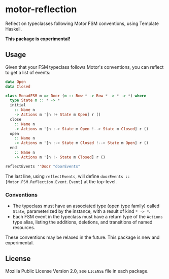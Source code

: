 # motor-reflection

Reflect on typeclasses following Motor FSM conventions, using Template
Haskell.

**This package is experimental!**

## Usage

Given that your FSM typeclass follows Motor's conventions, you can
reflect to get a list of events:

``` haskell
data Open
data Closed

class MonadFSM m => Door (m :: Row * -> Row * -> * -> *) where
  type State m :: * -> *
  initial
    :: Name n
    -> Actions m '[n !+ State m Open] r ()
  close
    :: Name n
    -> Actions m '[n :-> State m Open !--> State m Closed] r ()
  open
    :: Name n
    -> Actions m '[n :-> State m Closed !--> State m Open] r ()
  end
    :: Name n
    -> Actions m '[n !- State m Closed] r ()

reflectEvents ''Door "doorEvents"
```

The last line, using `reflectEvents`, will define `doorEvents ::
[Motor.FSM.Reflection.Event.Event]` at the top-level.

### Conventions

* The typeclass must have an associated type (open type family) called
  `State`, parameterized by the instance, with a result of kind `* ->
  *`.
* Each FSM event in the typeclass must have a return type of the
  `Actions` type alias, listing the additions, deletions, and
  transitions of named resources.

These conventions may be relaxed in the future. This package is new
and experimental.

## License

Mozilla Public License Version 2.0, see `LICENSE` file in each
package.
